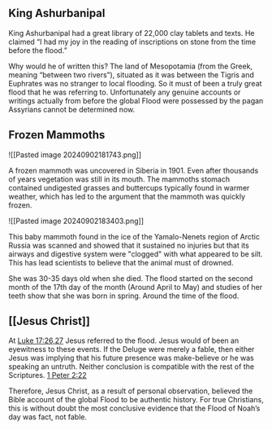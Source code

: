 ## King Ashurbanipal

King Ashurbanipal had a great library of 22,000 clay tablets and texts. He claimed “I had my joy in the reading of inscriptions on stone from the time before the flood.”

Why would he of written this? The land of Mesopotamia (from the Greek, meaning “between two rivers”), situated as it was between the Tigris and Euphrates was no stranger to local flooding. So it must of been a truly great flood that he was referring to.
Unfortunately any genuine accounts or writings actually from before the global Flood were possessed by the pagan Assyrians cannot be determined now.

## Frozen Mammoths

![[Pasted image 20240902181743.png]]

A frozen mammoth was uncovered in Siberia in 1901. Even after thousands of years vegetation was still in its mouth. The mammoths stomach contained undigested grasses and buttercups typically found in warmer weather, which has led to the argument that the mammoth was quickly frozen.

![[Pasted image 20240902183403.png]]

This baby mammoth found in the ice of the Yamalo-Nenets region of Arctic Russia was scanned and showed that it sustained no injuries but that its airways and digestive system were "clogged" with what appeared to be silt. This has lead scientists to believe that the animal must of drowned. 

She was 30-35 days old when she died. The flood started on the second month of the 17th day of the month (Around April to May) and studies of her teeth show that she was born in spring. Around the time of the flood.

## [[Jesus Christ]]

At [Luke 17:26,27](https://wol.jw.org/en/wol/bc/r1/lp-e/101997088/8/0) Jesus referred to the flood. Jesus would of been an eyewitness to these events. If the Deluge were merely a fable, then either Jesus was implying that his future presence was make-believe or he was speaking an untruth. Neither conclusion is compatible with the rest of the Scriptures. [1 Peter 2:22](https://wol.jw.org/en/wol/bc/r1/lp-e/101997088/10/0) 

Therefore, Jesus Christ, as a result of personal observation, believed the Bible account of the global Flood to be authentic history. For true Christians, this is without doubt the most conclusive evidence that the Flood of Noah’s day was fact, not fable.